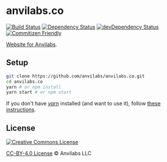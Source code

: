 # anvilabs.co

[![Build Status](https://img.shields.io/travis/anvilabs/anvilabs.co.svg)](https://travis-ci.org/anvilabs/anvilabs.co)
[![Dependency Status](https://img.shields.io/david/anvilabs/anvilabs.co.svg)](https://david-dm.org/anvilabs/anvilabs.co)
[![devDependency Status](https://img.shields.io/david/dev/anvilabs/anvilabs.co.svg)](https://david-dm.org/anvilabs/anvilabs.co?type=dev)
[![Commitizen Friendly](https://img.shields.io/badge/commitizen-friendly-brightgreen.svg)](http://commitizen.github.io/cz-cli)

[Website for Anvilabs](https://anvilabs.co).

## Setup

```bash
git clone https://github.com/anvilabs/anvilabs.co.git
cd anvilabs.co
yarn # or npm install
yarn start # or npm start
```

If you don't have *[yarn](https://yarnpkg.com/)* installed (and want to use it), follow [these instructions](https://yarnpkg.com/en/docs/install).

## License

[![Creative Commons License](https://i.creativecommons.org/l/by/4.0/88x31.png)](http://creativecommons.org/licenses/by/4.0/)

[CC-BY-4.0 License](./LICENSE) © Anvilabs LLC 
